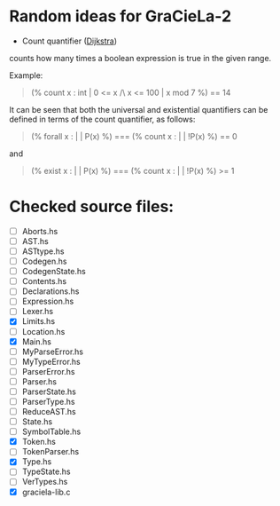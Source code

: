 # Random ideas for GraCieLa-2

- Count quantifier ([Dijkstra](https://www.cs.utexas.edu/users/EWD/ewd07xx/EWD737.PDF))

counts how many times a boolean expression is true in the given range.

Example:

> (% count x : int | 0 <= x /\ x <= 100 | x mod 7 %) == 14

It can be seen that both the universal and existential quantifiers can be
defined in terms of the count quantifier, as follows:

> (% forall x : <type> | <range> | P(x) %) ===
>       (% count x : <type> | <range> | !P(x) %) == 0

and

> (% exist x : <type> | <range> | P(x) %) ===
>       (% count x : <type> | <range> | !P(x) %) >= 1

# Checked source files:

- [ ] Aborts.hs
- [ ] AST.hs
- [ ] ASTtype.hs
- [ ] Codegen.hs
- [ ] CodegenState.hs
- [ ] Contents.hs
- [ ] Declarations.hs
- [ ] Expression.hs
- [ ] Lexer.hs
- [x] Limits.hs
- [ ] Location.hs
- [x] Main.hs
- [ ] MyParseError.hs
- [ ] MyTypeError.hs
- [ ] ParserError.hs
- [ ] Parser.hs
- [ ] ParserState.hs
- [ ] ParserType.hs
- [ ] ReduceAST.hs
- [ ] State.hs
- [ ] SymbolTable.hs
- [x] Token.hs
- [ ] TokenParser.hs
- [x] Type.hs
- [ ] TypeState.hs
- [ ] VerTypes.hs
- [x] graciela-lib.c
